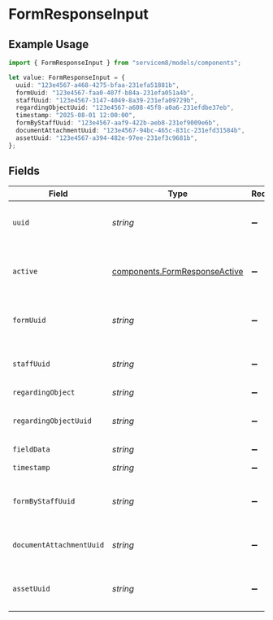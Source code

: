 # FormResponseInput

## Example Usage

```typescript
import { FormResponseInput } from "servicem8/models/components";

let value: FormResponseInput = {
  uuid: "123e4567-a468-4275-bfaa-231efa51881b",
  formUuid: "123e4567-faa0-407f-b84a-231efa051a4b",
  staffUuid: "123e4567-3147-4049-8a39-231efa09729b",
  regardingObjectUuid: "123e4567-a608-45f8-a0a6-231efdbe37eb",
  timestamp: "2025-08-01 12:00:00",
  formByStaffUuid: "123e4567-aaf9-422b-aeb8-231ef9009e6b",
  documentAttachmentUuid: "123e4567-94bc-465c-831c-231efd31584b",
  assetUuid: "123e4567-a394-482e-97ee-231ef3c9681b",
};
```

## Fields

| Field                                                                          | Type                                                                           | Required                                                                       | Description                                                                    | Example                                                                        |
| ------------------------------------------------------------------------------ | ------------------------------------------------------------------------------ | ------------------------------------------------------------------------------ | ------------------------------------------------------------------------------ | ------------------------------------------------------------------------------ |
| `uuid`                                                                         | *string*                                                                       | :heavy_minus_sign:                                                             | Unique identifier for this record                                              | 123e4567-a468-4275-bfaa-231efa51881b                                           |
| `active`                                                                       | [components.FormResponseActive](../../models/components/formresponseactive.md) | :heavy_minus_sign:                                                             | Record active/deleted flag.  Valid values are [0,1]                            |                                                                                |
| `formUuid`                                                                     | *string*                                                                       | :heavy_minus_sign:                                                             | N/A                                                                            | 123e4567-faa0-407f-b84a-231efa051a4b                                           |
| `staffUuid`                                                                    | *string*                                                                       | :heavy_minus_sign:                                                             | N/A                                                                            | 123e4567-3147-4049-8a39-231efa09729b                                           |
| `regardingObject`                                                              | *string*                                                                       | :heavy_minus_sign:                                                             | N/A                                                                            |                                                                                |
| `regardingObjectUuid`                                                          | *string*                                                                       | :heavy_minus_sign:                                                             | N/A                                                                            | 123e4567-a608-45f8-a0a6-231efdbe37eb                                           |
| `fieldData`                                                                    | *string*                                                                       | :heavy_minus_sign:                                                             | N/A                                                                            |                                                                                |
| `timestamp`                                                                    | *string*                                                                       | :heavy_minus_sign:                                                             | N/A                                                                            | 2025-08-01 12:00:00                                                            |
| `formByStaffUuid`                                                              | *string*                                                                       | :heavy_minus_sign:                                                             | N/A                                                                            | 123e4567-aaf9-422b-aeb8-231ef9009e6b                                           |
| `documentAttachmentUuid`                                                       | *string*                                                                       | :heavy_minus_sign:                                                             | N/A                                                                            | 123e4567-94bc-465c-831c-231efd31584b                                           |
| `assetUuid`                                                                    | *string*                                                                       | :heavy_minus_sign:                                                             | N/A                                                                            | 123e4567-a394-482e-97ee-231ef3c9681b                                           |